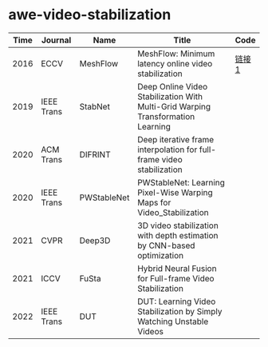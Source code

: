 # awe-video-stabilization

| Time | Journal | Name | Title | Code |
|------|---------|------|------------------------------------------------------|-------|
| 2016 | ECCV | MeshFlow | MeshFlow: Minimum latency online video stabilization | [链接1](https://github.com/sudheerachary/Mesh-Flow-Video-Stabilization) |
| 2019 | IEEE Trans | StabNet |  Deep Online Video Stabilization With Multi-Grid Warping Transformation Learning |
| 2020 | ACM Trans | DIFRINT | Deep iterative frame interpolation for full-frame video stabilization |
| 2020 | IEEE Trans | PWStableNet | PWStableNet: Learning Pixel-Wise Warping Maps for Video_Stabilization |
| 2021 | CVPR | Deep3D | 3D video stabilization with depth estimation by CNN-based optimization |
| 2021 | ICCV | FuSta | Hybrid Neural Fusion for Full-frame Video Stabilization |
| 2022 | IEEE Trans | DUT | DUT: Learning Video Stabilization by Simply Watching Unstable Videos |
